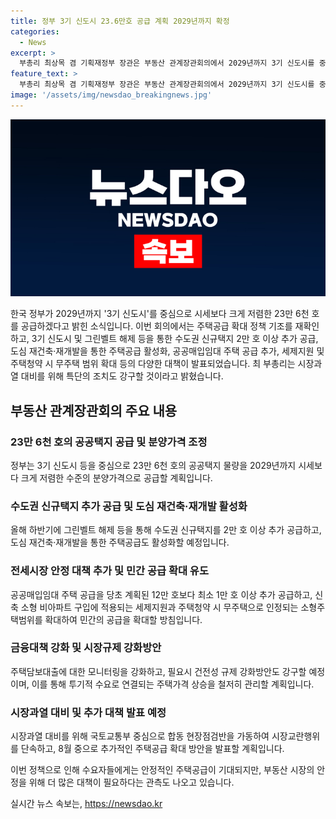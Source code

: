 ```yaml
---
title: 정부 3기 신도시 23.6만호 공급 계획 2029년까지 확정
categories:
  - News
excerpt: >
  부총리 최상목 겸 기획재정부 장관은 부동산 관계장관회의에서 2029년까지 3기 신도시를 중심으로 23만 6천 호의 저렴한 주택을 공급한다고 밝혔다. 청년과 무주택 서민을 위한 안정된 주택공급을 확대하고, 전세시장 안정을 위해 다양한 대책을 마련했다. 또한 시장 교란행위를 단속하고 추가적인 주택공급 확대방안을 발표할 예정이다.
feature_text: >
  부총리 최상목 겸 기획재정부 장관은 부동산 관계장관회의에서 2029년까지 3기 신도시를 중심으로 23만 6천 호의 저렴한 주택을 공급한다고 밝혔다. 청년과 무주택 서민을 위한 안정된 주택공급을 확대하고, 전세시장 안정을 위해 다양한 대책을 마련했다. 또한 시장 교란행위를 단속하고 추가적인 주택공급 확대방안을 발표할 예정이다.
image: '/assets/img/newsdao_breakingnews.jpg'
---
```


<p><img src="/assets/img/newsdao_breakingnews.jpg" alt="ontimetimes 속보" /></p>

<p>한국 정부가 2029년까지 '3기 신도시'를 중심으로 시세보다 크게 저렴한 23만 6천 호를 공급하겠다고 밝힌 소식입니다.  이번 회의에서는 주택공급 확대 정책 기조를 재확인하고, 3기 신도시 및 그린벨트 해제 등을 통한 수도권 신규택지 2만 호 이상 추가 공급, 도심 재건축·재개발을 통한 주택공급 활성화, 공공매입임대 주택 공급 추가, 세제지원 및 주택청약 시 무주택 범위 확대 등의 다양한 대책이 발표되었습니다. 최 부총리는 시장과열 대비를 위해 특단의 조치도 강구할 것이라고 밝혔습니다.</p>

<h2 data-ke-size="size26">부동산 관계장관회의 주요 내용</h2>

<h3><b>23만 6천 호의 공공택지 공급 및 분양가격 조정</b></h3>

<p data-ke-size="size16">정부는 3기 신도시 등을 중심으로 23만 6천 호의 공공택지 물량을 2029년까지 시세보다 크게 저렴한 수준의 분양가격으로 공급할 계획입니다.</p>

<h3><b>수도권 신규택지 추가 공급 및 도심 재건축·재개발 활성화</b></h3>

<p data-ke-size="size16">올해 하반기에 그린벨트 해제 등을 통해 수도권 신규택지를 2만 호 이상 추가 공급하고, 도심 재건축·재개발을 통한 주택공급도 활성화할 예정입니다.</p>

<h3><b>전세시장 안정 대책 추가 및 민간 공급 확대 유도</b></h3>

<p data-ke-size="size16">공공매입임대 주택 공급을 당초 계획된 12만 호보다 최소 1만 호 이상 추가 공급하고, 신축 소형 비아파트 구입에 적용되는 세제지원과 주택청약 시 무주택으로 인정되는 소형주택범위를 확대하여 민간의 공급을 확대할 방침입니다.</p>

<h3><b>금융대책 강화 및 시장규제 강화방안</b></h3>

<p data-ke-size="size16">주택담보대출에 대한 모니터링을 강화하고, 필요시 건전성 규제 강화방안도 강구할 예정이며, 이를 통해 투기적 수요로 연결되는 주택가격 상승을 철저히 관리할 계획입니다.</p>

<h3><b>시장과열 대비 및 추가 대책 발표 예정</b></h3>

<p data-ke-size="size16">시장과열 대비를 위해 국토교통부 중심으로 합동 현장점검반을 가동하여 시장교란행위를 단속하고, 8월 중으로 추가적인 주택공급 확대 방안을 발표할 계획입니다.</p>

<p>이번 정책으로 인해 수요자들에게는 안정적인 주택공급이 기대되지만, 부동산 시장의 안정을 위해 더 많은 대책이 필요하다는 관측도 나오고 있습니다.</p>
실시간 뉴스 속보는, <a href="https://newsdao.kr" rel="dofollow">https://newsdao.kr</a>


